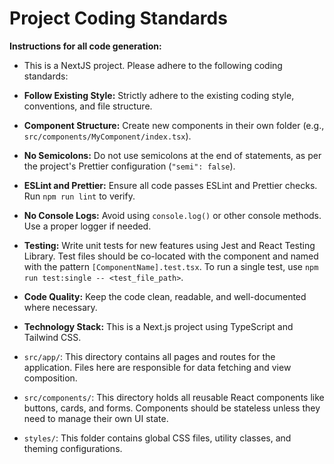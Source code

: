# Project Coding Standards

**Instructions for all code generation:**

- This is a NextJS project. Please adhere to the following coding standards:

- **Follow Existing Style:** Strictly adhere to the existing coding style, conventions, and file structure.
- **Component Structure:** Create new components in their own folder (e.g., `src/components/MyComponent/index.tsx`).
- **No Semicolons:** Do not use semicolons at the end of statements, as per the project's Prettier configuration (`"semi": false`).
- **ESLint and Prettier:** Ensure all code passes ESLint and Prettier checks. Run `npm run lint` to verify.
- **No Console Logs:** Avoid using `console.log()` or other console methods. Use a proper logger if needed.
- **Testing:** Write unit tests for new features using Jest and React Testing Library. Test files should be co-located with the component and named with the pattern `[ComponentName].test.tsx`. To run a single test, use `npm run test:single -- <test_file_path>`.
- **Code Quality:** Keep the code clean, readable, and well-documented where necessary.
- **Technology Stack:** This is a Next.js project using TypeScript and Tailwind CSS.

- `src/app/`: This directory contains all pages and routes for the application. Files here are responsible for data fetching and view composition.
- `src/components/`: This directory holds all reusable React components like buttons, cards, and forms. Components should be stateless unless they need to manage their own UI state.
- `styles/`: This folder contains global CSS files, utility classes, and theming configurations.
